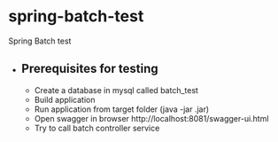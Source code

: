 # spring-batch-test
Spring Batch test

- Prerequisites for testing
    -
    - Create a database in mysql called batch_test
    - Build application
    - Run application from target folder (java -jar <jarname>.jar) 
    - Open swagger in browser http://localhost:8081/swagger-ui.html
    - Try to call batch controller service
